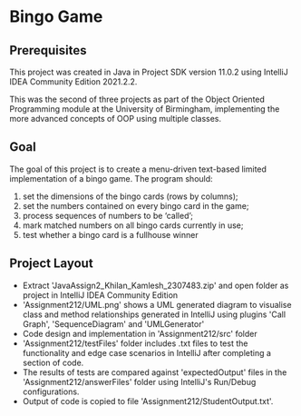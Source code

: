 # Bingo Game

## Prerequisites ##
This project was created in Java in Project SDK version 11.0.2 using IntelliJ IDEA Community Edition 2021.2.2.

This was the second of three projects as part of the Object Oriented Programming module at the University of Birmingham, implementing the more advanced concepts of OOP using multiple classes.

## Goal ##
The goal of this project is to create a menu-driven text-based limited implementation of a bingo game. The program should:
1. set the dimensions of the bingo cards (rows by columns);
2. set the numbers contained on every bingo card in the game;
3. process sequences of numbers to be ‘called’;
4. mark matched numbers on all bingo cards currently in use;
5. test whether a bingo card is a fullhouse winner

## Project Layout ##
* Extract 'JavaAssign2_Khilan_Kamlesh_2307483.zip' and open folder as project in IntelliJ IDEA Community Edition
* 'Assignment212/UML.png' shows a UML generated diagram to visualise class and method relationships generated in IntelliJ using plugins 'Call Graph', 'SequenceDiagram' and 'UMLGenerator'
* Code design and implementation in 'Assignment212/src' folder
* 'Assignment212/testFiles' folder includes .txt files to test the functionality and edge case scenarios in IntelliJ after completing a section of code.
* The results of tests are compared against 'expectedOutput' files in the 'Assignment212/answerFiles' folder using IntelliJ's Run/Debug configurations.
* Output of code is copied to file 'Assignment212/StudentOutput.txt'.
